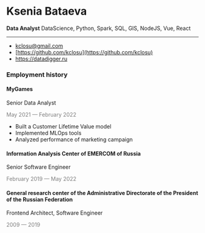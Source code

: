 # Ksenia Bataeva

__Data Analyst__
DataScience, Python, Spark, SQL, GIS, NodeJS, Vue, React

___


* kclosu@gmail.com
* [https://github.com/kclosu](https://github.com/kclosu)
* https://datadigger.ru

### Employment history

#### MyGames

Senior Data Analyst

<span style="color:gray">May 2021 — February 2022</span>

- Built a Customer Lifetime Value model
- Implemented MLOps tools
- Analyzed performance of marketing campaign 

#### Information Analysis Center of EMERCOM of Russia

Senior Software Engineer

<span style="color:gray">February 2019 — May 2022</span>

#### General research center of the Administrative Directorate of the President of the Russian Federation 

Frontend Architect, Software Engineer

<span style="color:gray">2009 — 2019</span>

